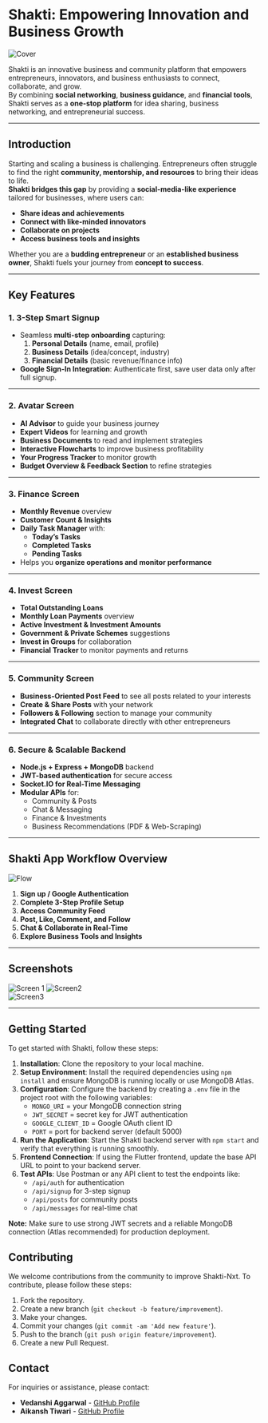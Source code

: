 # **Shakti: Empowering Innovation and Business Growth**

![Cover](docs/Cover.png)

Shakti is an innovative business and community platform that empowers entrepreneurs, innovators, and business enthusiasts to connect, collaborate, and grow.  
By combining **social networking**, **business guidance**, and **financial tools**, Shakti serves as a **one-stop platform** for idea sharing, business networking, and entrepreneurial success.  

---

## **Introduction**

Starting and scaling a business is challenging. Entrepreneurs often struggle to find the right **community, mentorship, and resources** to bring their ideas to life.  
**Shakti bridges this gap** by providing a **social-media-like experience** tailored for businesses, where users can:  

- **Share ideas and achievements**  
- **Connect with like-minded innovators**  
- **Collaborate on projects**  
- **Access business tools and insights**  

Whether you are a **budding entrepreneur** or an **established business owner**, Shakti fuels your journey from **concept to success**.  

---

## **Key Features**

### **1. 3-Step Smart Signup**
- Seamless **multi-step onboarding** capturing:
  1. **Personal Details** (name, email, profile)
  2. **Business Details** (idea/concept, industry)
  3. **Financial Details** (basic revenue/finance info)  
- **Google Sign-In Integration**: Authenticate first, save user data only after full signup.

---

### **2. Avatar Screen**
- **AI Advisor** to guide your business journey  
- **Expert Videos** for learning and growth  
- **Business Documents** to read and implement strategies  
- **Interactive Flowcharts** to improve business profitability  
- **Your Progress Tracker** to monitor growth  
- **Budget Overview & Feedback Section** to refine strategies  

---

### **3. Finance Screen**
- **Monthly Revenue** overview  
- **Customer Count & Insights**  
- **Daily Task Manager** with:
  - **Today’s Tasks**
  - **Completed Tasks**
  - **Pending Tasks**  
- Helps you **organize operations and monitor performance**  

---

### **4. Invest Screen**
- **Total Outstanding Loans**  
- **Monthly Loan Payments** overview  
- **Active Investment & Investment Amounts**  
- **Government & Private Schemes** suggestions  
- **Invest in Groups** for collaboration  
- **Financial Tracker** to monitor payments and returns  

---

### **5. Community Screen**
- **Business-Oriented Post Feed** to see all posts related to your interests  
- **Create & Share Posts** with your network  
- **Followers & Following** section to manage your community  
- **Integrated Chat** to collaborate directly with other entrepreneurs  

---

### **6. Secure & Scalable Backend**
- **Node.js + Express + MongoDB** backend  
- **JWT-based authentication** for secure access  
- **Socket.IO for Real-Time Messaging**  
- **Modular APIs** for:
  - Community & Posts  
  - Chat & Messaging  
  - Finance & Investments  
  - Business Recommendations (PDF & Web-Scraping)  


---

## **Shakti App Workflow Overview**

![Flow](docs/flow.png)  

1. **Sign up / Google Authentication**  
2. **Complete 3-Step Profile Setup**  
3. **Access Community Feed**  
4. **Post, Like, Comment, and Follow**  
5. **Chat & Collaborate in Real-Time**  
6. **Explore Business Tools and Insights**  

---


## **Screenshots**

![Screen 1](https://github.com/user-attachments/assets/e751f5c1-6327-4a4e-ad65-6877015acde1) 
![Screen2](docs/screen2.png)  
![Screen3](docs/screen3.png)  

---

## Getting Started

To get started with Shakti, follow these steps:

1. **Installation**: Clone the repository to your local machine.
2. **Setup Environment**: Install the required dependencies using `npm install` and ensure MongoDB is running locally or use MongoDB Atlas.
3. **Configuration**: Configure the backend by creating a `.env` file in the project root with the following variables:
   - `MONGO_URI` = your MongoDB connection string
   - `JWT_SECRET` = secret key for JWT authentication
   - `GOOGLE_CLIENT_ID` = Google OAuth client ID
   - `PORT` = port for backend server (default 5000)
4. **Run the Application**: Start the Shakti backend server with `npm start` and verify that everything is running smoothly.
5. **Frontend Connection**: If using the Flutter frontend, update the base API URL to point to your backend server.
6. **Test APIs**: Use Postman or any API client to test the endpoints like:
   - `/api/auth` for authentication
   - `/api/signup` for 3-step signup
   - `/api/posts` for community posts
   - `/api/messages` for real-time chat

**Note:** Make sure to use strong JWT secrets and a reliable MongoDB connection (Atlas recommended) for production deployment.



## Contributing

We welcome contributions from the community to improve Shakti-Nxt. To contribute, please follow these steps:

1. Fork the repository.
2. Create a new branch (`git checkout -b feature/improvement`).
3. Make your changes.
4. Commit your changes (`git commit -am 'Add new feature'`).
5. Push to the branch (`git push origin feature/improvement`).
6. Create a new Pull Request.


## Contact

For inquiries or assistance, please contact:

- **Vedanshi Aggarwal** - [GitHub Profile](https://github.com/Vedanshi27vishu)
- **Aikansh Tiwari** - [GitHub Profile](https://github.com/aikansh008)

